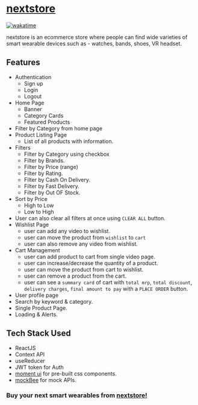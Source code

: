 # [nextstore](https://nextstore-beta.netlify.app/)

[![wakatime](https://wakatime.com/badge/github/AbhishekkGautam/next-store.svg)](https://wakatime.com/badge/github/AbhishekkGautam/next-store)

nextstore is an ecommerce store where people can find wide varieties of smart wearable devices such as - watches, bands, shoes, VR headset.

## Features

- Authentication
  - Sign up
  - Login
  - Logout
- Home Page
  - Banner
  - Category Cards
  - Featured Products
- Filter by Category from home page
- Product Listing Page
  - List of all products with information.
- Filters
  - Filter by Category using checkbox
  - Filter by Brands.
  - Filter by Price (range)
  - Filter by Rating.
  - Filter by Cash On Delivery.
  - Filter by Fast Delivery.
  - Filter by Out OF Stock.
- Sort by Price
  - High to Low
  - Low to High
- User can also clear all filters at once using `CLEAR ALL` button.
- Wishlist Page
  - user can add any video to wishlist.
  - user can move the product from `wishlist` to `cart`
  - user can also remove any video from wishlist.
- Cart Management
  - user can add product to cart from single video page.
  - user can increase/decrease the quantity of a product.
  - user can move the product from cart to wishlist.
  - user can remove a product from the cart.
  - user can see a `summary card` of cart with `total mrp`, `total discount`, `delivery charges`, `final amount to pay` with a `PLACE ORDER` button.
- User profile page
- Search by keyword & category.
- Single Product Page.
- Loading & Alerts.

## Tech Stack Used

- ReactJS
- Context API
- useReducer
- JWT token for Auth
- [moment ui](https://momentui.netlify.app/) for pre-built css components.
- [mockBee](https://mockbee.netlify.app/docs/introduction/) for mock APIs.

### Buy your next smart wearables from [nextstore!](https://nextstore-beta.netlify.app/)
